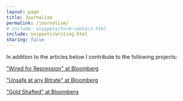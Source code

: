 ```yaml
---
layout: page
title: Journalism
permalink: /journalism/
# include: snippets/form-contact.html
include: snippets/writing.html
sharing: false
---
```

In addition to the articles below I contribute to the following projects:  

["Wired for Repression" at Bloomberg](http://topics.bloomberg.com/wired-for-repression/)

["Unsafe at any Bitrate" at Bloomberg](http://topics.bloomberg.com/unsafe-at-any-bitrate/)

["Gold Shafted" at Bloomberg](http://topics.bloomberg.com/gold-shafted/)

